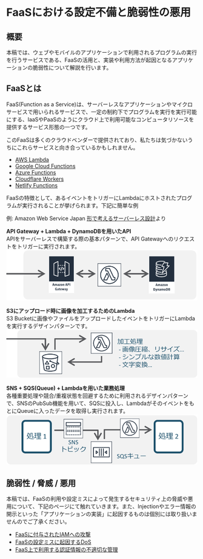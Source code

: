 # FaaSにおける設定不備と脆弱性の悪用
## 概要
本稿では、ウェブやモバイルのアプリケーションで利用されるプログラムの実行を行うサービスである、FaaSの活用と、実装や利用方法が起因となるアプリケーションの脆弱性について解説を行います。

## FaaSとは
FaaS(Function as a Service)は、サーバーレスなアプリケーションやマイクロサービスで用いられるサービスで、一定の制約下でプログラムを実行を実行可能にする、IaaSやPaaSのようにクラウド上で利用可能なコンピュータリソースを提供するサービス形態の一つです。

このFaaSは多くのクラウドベンダーで提供されており、私たちは気づかないうちにこれらサービスと向き合っているかもしれません。

- [AWS Lambda](https://aws.amazon.com/jp/lambda/)
- [Google Cloud Functions](https://cloud.google.com/functions?hl=ja)
- [Azure Functions](https://azure.microsoft.com/ja-jp/products/functions/)
- [Cloudflare Workers](https://www.cloudflare.com/ja-jp/products/workers/)
- [Netlify Functions](https://www.netlify.com/products/functions/)

FaaSの特徴として、あるイベントをトリガーにLambdaにホストされたプログラムが実行されることが挙げられます。下記に簡単な例

例: Amazon Web Service Japan [形で考えるサーバーレス設計](https://aws.amazon.com/jp/serverless/patterns/serverless-pattern/)より

**API Gateway + Lambda + DynamoDBを用いたAPI**<br>
APIをサーバーレスで構築する際の基本パターンで、API Gatewayへのリクエストをトリガーに実行されます。
![動的 Web / モバイルバックエンドの図](img/Pattern-DynamicWeb.3ba6461f647c5156223f5b6710f151c7c542a67a.png)

**S3にアップロード時に画像を加工するためのLambda**<br>
S3 Bucketに画像やファイルをアップロードしたイベントをトリガーにLambdaを実行するデザインパターンです。
![画像処理 / シンプルなデータ加工の図](img/Pattern-S3-processing.0a24e9465dec531156f56ce1c961d00a8e529f3a.png)

**SNS + SQS(Queue) + Lambdaを用いた業務処理**<br>
各種重要処理や競合/重複状態を回避するために利用されるデザインパターンで、SNSのPubSub機能を用いて、SQSに投入し、LambdaがそのイベントをもとにQueueに入ったデータを取得し実行されます。
![イベント駆動の業務処理連携の図](img/Pattern-Integration.77b207fd045bc2283fe06cb76dc934764ca7114a.png)

## 脆弱性 / 脅威 / 悪用

本稿では、FaaSの利用や設定ミスによって発生するセキュリティ上の脅威や悪用について、下記のページにて触れていきます。また、Injectionやエラー情報の開示といった「アプリケーションの実装」に起因するものは個別には取り扱いませんのでご了承ください。
- [FaaSに付与されたIAMへの攻撃](./iam_role.md)
- [FaaSの設定ミスに起因するDoS](./misconfiguration_dos.md)
- [FaaS上で利用する認証情報の不適切な管理](./storing_credentials_in_environment_variables.md)
